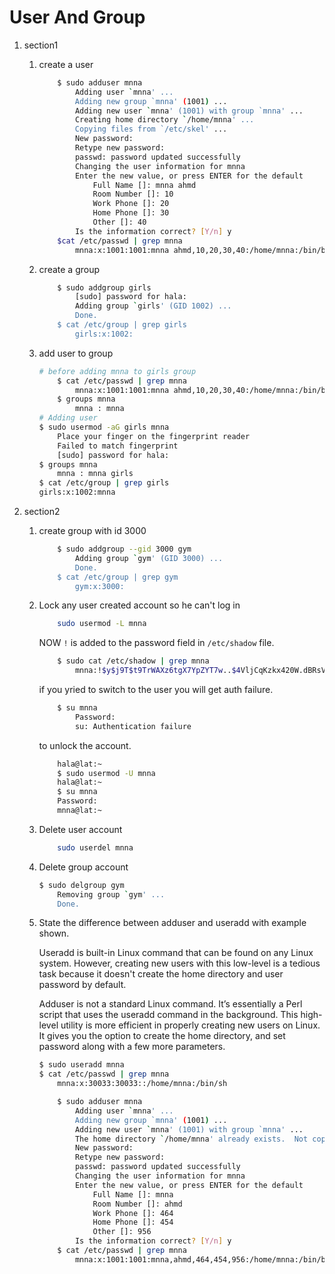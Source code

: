 # User And Group

1. section1
    1. create a user

        ```bash
            $ sudo adduser mnna
                Adding user `mnna' ...
                Adding new group `mnna' (1001) ...
                Adding new user `mnna' (1001) with group `mnna' ...
                Creating home directory `/home/mnna' ...
                Copying files from `/etc/skel' ...
                New password: 
                Retype new password: 
                passwd: password updated successfully
                Changing the user information for mnna
                Enter the new value, or press ENTER for the default
                    Full Name []: mnna ahmd 
                    Room Number []: 10
                    Work Phone []: 20
                    Home Phone []: 30
                    Other []: 40
                Is the information correct? [Y/n] y
            $cat /etc/passwd | grep mnna
                mnna:x:1001:1001:mnna ahmd,10,20,30,40:/home/mnna:/bin/bash
        ```

    2. create a group

        ```bash
            $ sudo addgroup girls
                [sudo] password for hala:          
                Adding group `girls' (GID 1002) ...
                Done.
            $ cat /etc/group | grep girls
                girls:x:1002:
        ```

    3. add user to group

        ```bash
        # before adding mnna to girls group
            $ cat /etc/passwd | grep mnna
                mnna:x:1001:1001:mnna ahmd,10,20,30,40:/home/mnna:/bin/bash
            $ groups mnna
                mnna : mnna
        # Adding user
        $ sudo usermod -aG girls mnna 
            Place your finger on the fingerprint reader
            Failed to match fingerprint
            [sudo] password for hala:
        $ groups mnna 
            mnna : mnna girls
        $ cat /etc/group | grep girls
        girls:x:1002:mnna
        ```

2. section2
   1. create group with id 3000

        ```bash
            $ sudo addgroup --gid 3000 gym
                Adding group `gym' (GID 3000) ...
                Done.
            $ cat /etc/group | grep gym
                gym:x:3000:
        ```

   2. Lock any user created account so he can't log in

        ```bash
            sudo usermod -L mnna
        ```

        NOW `!` is added to the password field in `/etc/shadow` file.

        ```bash
            $ sudo cat /etc/shadow | grep mnna
                mnna:!$y$j9T$t9TrWAXz6tgX7YpZYT7w..$4VljCqKzkx420W.dBRsVR.8/8CJKu6OdQLWsZ4467d.:19918:0:99999:7:::

        ```

        if you yried to switch to the user you will get auth failure.

        ```bash
            $ su mnna
                Password: 
                su: Authentication failure
        ```

        to unlock the account.

        ```bash
            hala@lat:~
            $ sudo usermod -U mnna
            hala@lat:~
            $ su mnna
            Password: 
            mnna@lat:~
        ```

   3. Delete user account

        ```bash
            sudo userdel mnna
        ```

   4. Delete group account

        ```bash
        $ sudo delgroup gym
            Removing group `gym' ...
            Done.
        ```

   5. State the difference between adduser and useradd with example shown.

        Useradd is built-in Linux command that can be found on any Linux system. However, creating new users with this low-level is a tedious task because it doesn't create the home directory and user password by default.

        Adduser is not a standard Linux command. It’s essentially a Perl script that uses the useradd command in the background. This high-level utility is more efficient in properly creating new users on Linux. It gives you the option to create the home directory, and set password along with a few more parameters.

        ```bash
        $ sudo useradd mnna
        $ cat /etc/passwd | grep mnna
            mnna:x:30033:30033::/home/mnna:/bin/sh
        ```

        ```bash
            $ sudo adduser mnna
                Adding user `mnna' ...
                Adding new group `mnna' (1001) ...
                Adding new user `mnna' (1001) with group `mnna' ...
                The home directory `/home/mnna' already exists.  Not copying from `/etc/skel'.
                New password: 
                Retype new password: 
                passwd: password updated successfully
                Changing the user information for mnna
                Enter the new value, or press ENTER for the default
                    Full Name []: mnna
                    Room Number []: ahmd
                    Work Phone []: 464
                    Home Phone []: 454
                    Other []: 956
                Is the information correct? [Y/n] y
            $ cat /etc/passwd | grep mnna
                mnna:x:1001:1001:mnna,ahmd,464,454,956:/home/mnna:/bin/bash
        ```
